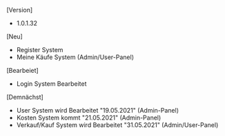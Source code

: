 [Version]
- 1.0.1.32


[Neu]
- Register System
- Meine Käufe System (Admin/User-Panel)


[Bearbeiet]
- Login System Bearbeitet


[Demnächst]
- User System wird Bearbeitet "19.05.2021" (Admin-Panel)
- Kosten System kommt "21.05.2021" (Admin-Panel)
- Verkauf/Kauf System wird Bearbeitet "31.05.2021" (Admin/User-Panel)
